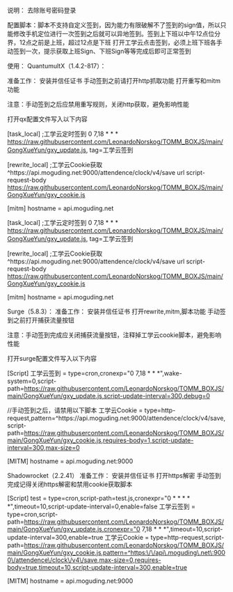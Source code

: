 说明：
去除账号密码登录

配置脚本：脚本不支持自定义签到，因为能力有限破解不了签到的sign值，所以只能修改手机定位进行一次签到之后就可以异地签到。签到上下班以中午12点位分界，12点之前是上班，超过12点是下班
打开工学云点击签到，必须上班下班各手动签到一次，提示获取上班Sign、下班Sign等等完成后即可正常签到

使用：
QuantumultX（1.4.2-817）：

准备工作：
安装并信任证书
手动签到之前请打开http抓取功能
打开重写和mitm功能

注意：手动签到之后应禁用重写规则，关闭http获取，避免影响性能


打开qx配置文件写入以下内容

[task_local]
;工学云定时签到
0 7,18 * * * https://raw.githubusercontent.com/LeonardoNorskog/TOMM_BOXJS/main/GongXueYun/gxy_update.js, tag=工学云签到

[rewrite_local]
;工学云Cookie获取
^https:\/\/api\.moguding\.net\:9000\/attendence\/clock\/v4\/save url script-request-body https://raw.githubusercontent.com/LeonardoNorskog/TOMM_BOXJS/main/GongXueYun/gxy_cookie.js

[mitm]
hostname = api.moguding.net


[task_local]
;工学云定时签到
0 7,18 * * * https://raw.githubusercontent.com/LeonardoNorskog/TOMM_BOXJS/main/GongXueYun/gxy_update.js, tag=工学云签到

[rewrite_local]
;工学云Cookie获取
^https:\/\/api\.moguding\.net\:9000\/attendence\/clock\/v4\/save url script-request-body https://raw.githubusercontent.com/LeonardoNorskog/TOMM_BOXJS/main/GongXueYun/gxy_cookie.js

[mitm]
hostname = api.moguding.net


Surge（5.8.3）：
准备工作：
安装并信任证书
打开rewrite,mitm,脚本功能
手动签到之前打开捕获流量按钮

注意：手动签到完成应关闭捕获流量按钮，注释掉工学云cookie脚本，避免影响性能

打开surge配置文件写入以下内容

[Script]
工学云签到 = type=cron,cronexp="0 7,18 * * *",wake-system=0,script-path=https://raw.githubusercontent.com/LeonardoNorskog/TOMM_BOXJS/main/GongXueYun/gxy_update.js,script-update-interval=300,debug=0

//手动签到之后，请禁用以下脚本
工学云Cookie = type=http-request,pattern=^https:\/\/api\.moguding\.net\:9000\/attendence\/clock\/v4\/save,script-path=https://raw.githubusercontent.com/LeonardoNorskog/TOMM_BOXJS/main/GongXueYun/gxy_cookie.js,requires-body=1,script-update-interval=300,max-size=0

[MITM]
hostname = api.moguding.net:9000

Shadowrocket（2.2.41）
准备工作：
安装并信任证书
打开https解密
手动签到完成记得关闭https解密和禁用cookie获取脚本

[Script]
test = type=cron,script-path=test.js,cronexpr="0 * * * * *",timeout=10,script-update-interval=0,enable=false
工学云签到 = type=cron,script-path=https://raw.githubusercontent.com/LeonardoNorskog/TOMM_BOXJS/main/GongXueYun/gxy_update.js,cronexpr="0 7,18 * * *",timeout=10,script-update-interval=300,enable=true
工学云Cookie = type=http-request,script-path=https://raw.githubusercontent.com/LeonardoNorskog/TOMM_BOXJS/main/GongXueYun/gxy_cookie.js,pattern=^https:\/\/api\.moguding\.net\:9000\/attendence\/clock\/v4\/save,max-size=0,requires-body=true,timeout=10,script-update-interval=300,enable=true

[MITM]
hostname = api.moguding.net:9000



